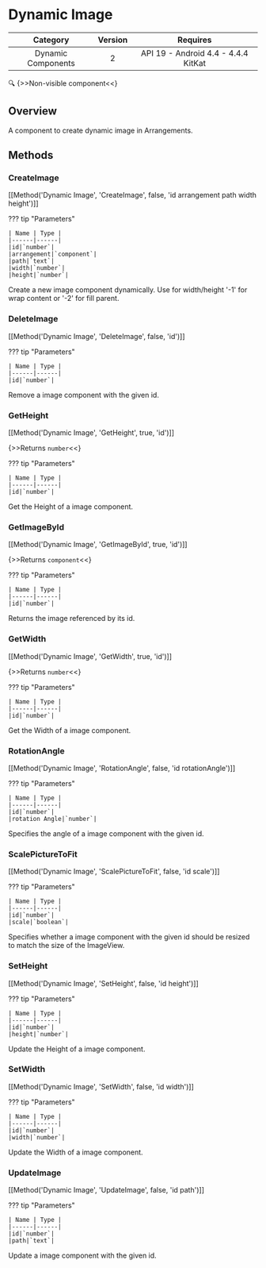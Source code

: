 # Dynamic Image

| Category | Version | Requires |
|:--------:|:-------:|:--------:|
|Dynamic Components|2|API 19 - Android 4.4 - 4.4.4 KitKat|

:mag: {>>Non-visible component<<}

## Overview

A component to create dynamic image in Arrangements.

## Methods

### CreateImage

[[Method('Dynamic Image', 'CreateImage', false, 'id arrangement path width height')]]

??? tip "Parameters"

    | Name | Type |
    |------|------|
    |id|`number`|
    |arrangement|`component`|
    |path|`text`|
    |width|`number`|
    |height|`number`|


Create a new image component dynamically. Use for width/height '-1' for wrap content or '-2' for fill parent.

### DeleteImage

[[Method('Dynamic Image', 'DeleteImage', false, 'id')]]

??? tip "Parameters"

    | Name | Type |
    |------|------|
    |id|`number`|


Remove a image component with the given id.

### GetHeight

[[Method('Dynamic Image', 'GetHeight', true, 'id')]]

{>>Returns `number`<<}

??? tip "Parameters"

    | Name | Type |
    |------|------|
    |id|`number`|


Get the Height of a image component.

### GetImageById

[[Method('Dynamic Image', 'GetImageById', true, 'id')]]

{>>Returns `component`<<}

??? tip "Parameters"

    | Name | Type |
    |------|------|
    |id|`number`|


Returns the image referenced by its id.

### GetWidth

[[Method('Dynamic Image', 'GetWidth', true, 'id')]]

{>>Returns `number`<<}

??? tip "Parameters"

    | Name | Type |
    |------|------|
    |id|`number`|


Get the Width of a image component.

### RotationAngle

[[Method('Dynamic Image', 'RotationAngle', false, 'id rotationAngle')]]

??? tip "Parameters"

    | Name | Type |
    |------|------|
    |id|`number`|
    |rotation Angle|`number`|


Specifies the angle of a image component with the given id.

### ScalePictureToFit

[[Method('Dynamic Image', 'ScalePictureToFit', false, 'id scale')]]

??? tip "Parameters"

    | Name | Type |
    |------|------|
    |id|`number`|
    |scale|`boolean`|


Specifies whether a image component with the given id should be resized to match the size of the ImageView.

### SetHeight

[[Method('Dynamic Image', 'SetHeight', false, 'id height')]]

??? tip "Parameters"

    | Name | Type |
    |------|------|
    |id|`number`|
    |height|`number`|


Update the Height of a image component.

### SetWidth

[[Method('Dynamic Image', 'SetWidth', false, 'id width')]]

??? tip "Parameters"

    | Name | Type |
    |------|------|
    |id|`number`|
    |width|`number`|


Update the Width of a image component.

### UpdateImage

[[Method('Dynamic Image', 'UpdateImage', false, 'id path')]]

??? tip "Parameters"

    | Name | Type |
    |------|------|
    |id|`number`|
    |path|`text`|


Update a image component with the given id.